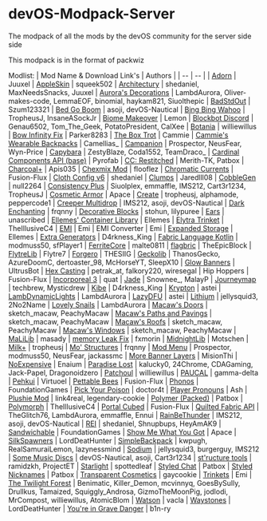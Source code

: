 # devOS-Modpack-Server

The modpack of all the mods by the devOS community for the server side side

This modpack is in the format of packwiz

Modlist:
| Mod Name & Download Link's | Authors |
| -- | -- |
| [Adorn](https://modrinth.com/mod/adorn) | Juuxel
| [AppleSkin](https://modrinth.com/mod/appleskin) | squeek502
| [Architectury](https://modrinth.com/mod/architectury-api) | shedaniel, MaxNeedsSnacks, Juuxel
| [Aurora's Decorations](https://github.com/LambdAurora/AurorasDecorations) | LambdAurora, Oliver-makes-code, LemmaEOF, binomial, haykam821, Siuolthepic
| [BadStdOut](https://modrinth.com/mod/badstdout) | Szum123321
| [Bed Go Boom](https://modrinth.com/mod/bedgoboom) | asoji, devOS-Nautical
| [Bing Bing Wahoo](https://github.com/Ignoramuses/bing-bing-wahoo) | TropheusJ, InsaneASockJr
| [Biome Makeover](https://modrinth.com/mod/biome-makeover) | Lemon
| [Blockbot Discord](https://github.com/QuiltServerTools/BlockBot) | Genau6502, Tom_The_Geek, PotatoPresident, CalXee
| [Botania](https://modrinth.com/mod/botania) | williewillus
| [Bow Infinity Fix](https://www.curseforge.com/minecraft/mc-mods/bow-infinity-fix) | Parker8283
| [The Box Trot](https://modrinth.com/mod/the-box-trot) | Cammie
| [Cammie's Wearable Backpacks](https://www.curseforge.com/minecraft/mc-mods/cammies-wearable-backpacks) | Camellias_
| [Campanion](https://modrinth.com/mod/campanion) | Prospector, NeusFear, Wyn-Price
| [Capybara](https://www.curseforge.com/minecraft/mc-mods/capybara-fabric) | ZestyBlaze, Coda1552, TeamDraco_
| [Cardinal Components API (base)](https://modrinth.com/mod/cardinal-components-api) | Pyrofab
| [CC: Restitched](https://modrinth.com/mod/cc-restitched) | Merith-TK, Patbox
| [Charcoal+](https://modrinth.com/mod/charcoalplus) | Apis035
| [Chexmix Mod](https://modrinth.com/mod/chex-mix-mod) | flooflez
| [Chromatic Currents](https://modrinth.com/mod/chromatic-currents) | Fusion-Flux
| [Cloth Config v6](https://modrinth.com/mod/cloth-config) | shedaniel
| [Clumps](https://www.curseforge.com/minecraft/mc-mods/clumps) | Jaredlll08
| [CobbleGen](https://modrinth.com/mod/cobblegen) | null2264
| [Consistency Plus](https://modrinth.com/mod/consistencyplus) | Siuolplex, emmaffle, IMS212, Cart3r1234, TropheusJ
| [Cosmetic Armor](https://modrinth.com/mod/cosmetic-armor) | Apace
| [Create](https://modrinth.com/mod/create-fabric) | tropheusj, alphamode, peppercode1
| [Creeper Multidrop](https://modrinth.com/mod/creeper-multidrop) | IMS212, asoji, devOS-Nautical
| [Dark Enchanting](https://modrinth.com/mod/dark-enchanting) | frqnny
| [Decorative Blocks](https://www.curseforge.com/minecraft/mc-mods/decorative-blocks) | stohun, lilypuree
| [Ears](https://modrinth.com/mod/ears) | unascribed
| [Ellemes' Container Library](https://modrinth.com/mod/ellemes-container-library) | Ellemes
| [Elytra Trinket](https://www.curseforge.com/minecraft/mc-mods/elytra-trinket-fabric) | TheIllusiveC4
| [EMI](https://modrinth.com/mod/emi) | Emi
| EMI Converter | Emi
| [Expanded Storage](https://modrinth.com/mod/expanded-storage) | Ellemes
| [Extra Generators](https://modrinth.com/mod/extra-generators) | D4rkness_King
| [Fabric Language Kotlin](https://modrinth.com/mod/fabric-language-kotlin) | modmuss50, sfPlayer1
| [FerriteCore](https://modrinth.com/mod/ferrite-core) | malte0811
| [flagbric](https://modrinth.com/mod/flagbric) | TheEpicBlock
| [FlytreLib](https://www.curseforge.com/minecraft/mc-mods/lib) | Flytre7
| [Forgero](https://www.curseforge.com/minecraft/mc-mods/forgero) | THESIIG
| [Geckolib](https://www.curseforge.com/minecraft/mc-mods/geckolib) | ThanosGecko, AzureDoomC, dertoaster_98, McHorseYT, SleepX10
| [Glow Banners](https://modrinth.com/mod/glow-banners) | UltrusBot
| [Hex Casting](https://www.curseforge.com/minecraft/mc-mods/hexcasting) | petrak_at, falkory220, wiresegal
| Hip Hoppers | Fusion-Flux
| [Incorporeal 3](https://modrinth.com/mod/incorporeal-3) | quat
| [Jade](https://www.curseforge.com/minecraft/mc-mods/jade) | Snownee_, MalayP
| [Journeymap](https://www.curseforge.com/minecraft/mc-mods/journeymap) | techbrew, Mysticdrew
| [Kibe](https://modrinth.com/mod/kibe) | D4rkness_King
| [Krypton](https://modrinth.com/mod/krypton) | astei
| [LambDynamicLights](https://modrinth.com/mod/lambdynamiclights) | LambdAurora
| [LazyDFU](https://modrinth.com/mod/lazydfu) | astei
| [Lithium](https://modrinth.com/mod/lithium) | jellysquid3, 2No2Name
| [Lovely Snails](https://modrinth.com/mod/lovely_snails) | LambdAurora
| [Macaw's Doors](https://www.curseforge.com/minecraft/mc-mods/macaws-doors) | sketch_macaw, PeachyMacaw
| [Macaw's Paths and Pavings](https://www.curseforge.com/minecraft/mc-mods/macaws-paths-and-pavings) | sketch_macaw, PeachyMacaw
| [Macaw's Roofs](https://www.curseforge.com/minecraft/mc-mods/macaws-roofs) | sketch_macaw, PeachyMacaw
| [Macaw's Windows](https://www.curseforge.com/minecraft/mc-mods/macaws-windows) | sketch_macaw, PeachyMacaw
| [MaLiLib](https://www.curseforge.com/minecraft/mc-mods/malilib) | masady
| [memory Leak Fix](https://modrinth.com/mod/memoryleakfix) | fxmorin
| [MidnightLib](https://modrinth.com/mod/midnightlib) | Motschen
| [Milk+](https://modrinth.com/mod/milk_plus) | tropheusj
| [Mo' Structures](https://modrinth.com/mod/mo-structures) | frqnny
| [Mod Menu](https://modrinth.com/mod/modmenu) | Prospector, modmuss50, NeusFear, jackassmc
| [More Banner Layers](https://modrinth.com/mod/more-banner-layers) | MisionThi
| [NoExpensive](https://modrinth.com/mod/noexpensive) | Enaium
| [Paradise Lost](https://modrinth.com/mod/paradise-lost) | kalucky0, 24Chrome, CDAGaming, Jack-Papel, Dragonoidzero
| [Patchoul](https://modrinth.com/mod/patchouli) | williewillus
| [PAUCAL](https://modrinth.com/mod/paucal) | gamma-delta
| [Pehkui](https://modrinth.com/mod/pehkui) | Virtuoel
| [Pettable Bees](https://modrinth.com/mod/pettable-bees-fabric) | Fusion-Flux
| [Phonos](https://modrinth.com/mod/phonos) | FoundationGames
| [Pick Your Poison](https://www.curseforge.com/minecraft/mc-mods/pick-your-poison) | doctor4t
| [Player Pronouns](https://modrinth.com/mod/player-pronouns) | Ash
| [Plushie Mod](https://modrinth.com/mod/plushie) | link4real, legendary-cookie
| [Polymer (Packed)](https://modrinth.com/mod/polymer) | Patbox
| [Polymorph](https://www.curseforge.com/minecraft/mc-mods/polymorph-fabric) | TheIllusiveC4
| [Portal Cubed](https://modrinth.com/mod/portal-cubed) | Fusion-Flux
| [Quilted Fabric API](https://modrinth.com/mod/qsl) | TheGlitch76, LambdAurora, emmaffle, Ennui
| [RainBeThunder](https://modrinth.com/mod/rainbethunder) | IMS212, asoji, devOS-Nautical
| [REI](https://www.curseforge.com/minecraft/mc-mods/roughly-enough-items) | shedaniel, Shnupbups, HeyAmAK9
| [Sandwichable](https://modrinth.com/mod/sandwichable) | FoundationGames
| [Show Me What You Got](https://modrinth.com/mod/show-me-what-you-got) | Apace
| [SilkSpawners](https://modrinth.com/mod/silk-spawners) | LordDeatHunter
| [SimpleBackpack](https://www.curseforge.com/minecraft/mc-mods/simple-backpack-fabric) | kwpugh, RealSamuraiLemon, lazynessmind
| [Sodium](https://modrinth.com/mod/sodium) | jellysquid3, burgerguy, IMS212
| [Some Music Discs](https://modrinth.com/mod/somemusicdiscs) | devOS-Nautical, asoji, Cart3r1234
| [st'ructure tools](https://modrinth.com/mod/structure-tools) | ramidzkh, ProjectET
| [Starlight](https://modrinth.com/mod/starlight) | spottedleaf
| [Styled Chat](https://modrinth.com/mod/styled-chat) | Patbox
| [Styled Nicknames](https://modrinth.com/mod/styled-nicknames) | Patbox
| [Transparent Cosmetics](https://modrinth.com/mod/transparent-cosmetics) | gaycookie
| [Trinkets](https://modrinth.com/mod/trinkets) | Emi
| [The Twilight Forest](https://www.curseforge.com/minecraft/mc-mods/the-twilight-forest) | Benimatic, Killer_Demon, mcvinnyq, GoesBySully, Drullkus, Tamaized, Squiggly_Androsa, GizmoTheMoonPig, jodlodi, MrCompost, williewillus, AtomicBlom
| [Watson](https://modrinth.com/mod/watson) | vacla
| [Waystones](https://modrinth.com/mod/fwaystones) | LordDeatHunter
| [You're in Grave Danger](https://modrinth.com/mod/yigd) | b1n-ry
